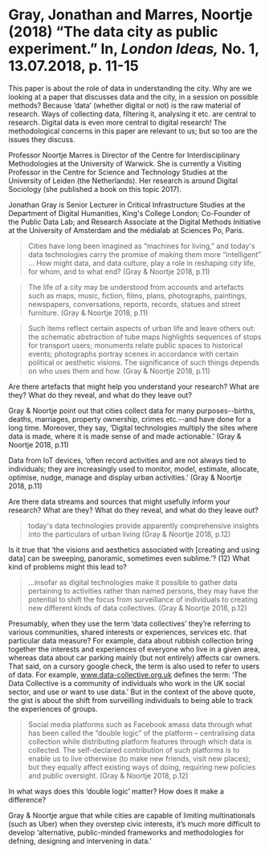 # Gray, Jonathan and Marres, Noortje (2018) “The data city as public experiment.” In, *London Ideas,* No. 1, 13.07.2018, p. 11-15

This paper is about the role of data in understanding the city. Why are we looking at a paper that discusses data and the city, in a session on possible methods? Because ‘data’ (whether digital or not) is the raw material of research. Ways of collecting data, filtering it, analysing it etc. are central to research. Digital data is even more central to digital research! The methodological concerns in this paper are relevant to us; but so too are the issues they discuss. 

Professor Noortje Marres is Director of the Centre for Interdisciplinary Methodologies at the University of Warwick. She is currently a Visiting Professor in the Centre for Science and Technology Studies at the University of Leiden (the Netherlands). Her research is around Digital Sociology (she published a book on this topic 2017). 

Jonathan Gray is Senior Lecturer in Critical Infrastructure Studies at the Department of Digital Humanities, King's College London; Co-Founder of the Public Data Lab; and Research Associate at the Digital Methods Initiative at the University of Amsterdam and the médialab at Sciences Po, Paris.

>Cities have long been imagined as “machines for living,” and today's data technologies carry the promise of making them more “intelligent” … How might data, and data culture, play a role in reshaping city life, for whom, and to what end? (Gray & Noortje 2018, p.11)

>The life of a city may be understood from accounts and artefacts such as maps, music, fiction, films, plans, photographs, paintings, newspapers, conversations, reports, records, statues and street furniture. (Gray & Noortje 2018, p.11)

>Such items reflect certain aspects of urban life and leave others out: the schematic abstraction of tube maps highlights sequences of stops for transport users; monuments relate public spaces to historical events; photographs portray scenes in accordance with certain political or aesthetic visions. The significance of such things depends on who uses them and how. (Gray & Noortje 2018, p.11)

Are there artefacts that might help you understand your research? What are they? 
What do they reveal, and what do they leave out?

Gray & Noortje point out that cities collect data for many purposes--births, deaths, marriages, property ownership, crimes etc.--and have done for a long time. Moreover, they say, ‘Digital technologies multiply the sites where data is made, where it is made sense of and made actionable.’ (Gray & Noortje 2018, p.11)

Data from IoT devices, ‘often record activities and are not always tied to individuals; they are increasingly used to monitor, model, estimate, allocate, optimise, nudge, manage and display urban activities.’ (Gray & Noortje 2018, p.11)

Are there data streams and sources that might usefully inform your research? What are they? What do they reveal, and what do they leave out?

> today's data technologies provide apparently comprehensive insights into the particulars of urban living (Gray & Noortje 2018, p.12)

Is it true that ‘the visions and aesthetics associated with \[creating and using data\] can be sweeping, panoramic, sometimes even sublime.’? (12) What kind of problems might this lead to?

>...insofar as digital technologies make it possible to gather data pertaining to activities rather than named persons, they may have the potential to shift the focus from surveillance of individuals to creating new different kinds of data collectives. (Gray & Noortje 2018, p.12)

Presumably, when they use the term ‘data collectives’ they’re referring to various communities, shared interests or experiences, services etc. that particular data measure? For example, data about rubbish collection bring together the interests and experiences of everyone who live in a given area, whereas data about car parking mainly (but not entirely) affects car owners. That said, on a cursory google check, the term is also used to refer to users of data. For example, www.data-collective.org.uk defines the term: ‘The Data Collective is a community of individuals who work in the UK social sector, and use or want to use data.’ But in the context of the above quote, the gist is about the shift from surveilling individuals to being able to track the experiences of groups.

> Social media platforms such as Facebook amass data through what has been called the “double logic” of the platform – centralising data collection while distributing platform features through which data is collected. The self-declared contribution of such platforms is to enable us to live otherwise (to make new friends, visit new places); but they equally affect existing ways of doing, requiring new policies and public oversight. (Gray & Noortje 2018, p.12)

In what ways does this ‘double logic’ matter? How does it make a difference?

Gray & Noortje argue that while cities are capable of limiting multinationals (such as Uber) when they overstep civic interests, it’s much more difficult to develop ‘alternative, public-minded frameworks and methodologies for defning, designing and intervening in data.’
